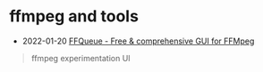 # ffmpeg and tools

- 2022-01-20 [FFQueue - Free & comprehensive GUI for FFMpeg](http://ffqueue.bruchhaus.dk/Default.aspx)
> ffmpeg experimentation UI
